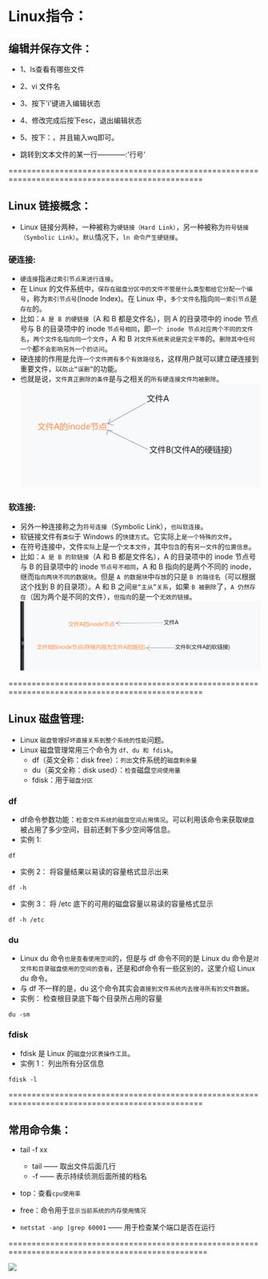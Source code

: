 # Linux指令：
## 编辑并保存文件：
- 1、ls查看有哪些文件
- 2、vi 文件名
- 3、按下'i'键进入编辑状态
- 4、修改完成后按下esc，退出编辑状态
- 5、按下：，并且输入wq即可。

- 跳转到文本文件的某一行————:'行号'

================================================================================================

## Linux 链接概念：
- Linux 链接分两种，一种被称为`硬链接（Hard Link）`，另一种被称为`符号链接（Symbolic Link）`。`默认`情况下，`ln 命令产生硬链接`。
### 硬连接:
- `硬连接`指`通过索引节点来进行连接`。
- 在 Linux 的文件系统中，`保存在磁盘分区中的文件不管是什么类型都给它分配一个编号`，称为`索引节点号`(Inode Index)。在 Linux 中，`多个文件名`指向`同一索引节点`是`存在`的。
- 比如：`A 是 B 的硬链接`（A 和 B 都是文件名），则 A 的目录项中的 inode 节点号与 B 的目录项中的 inode `节点号相同`，即`一个 inode 节点对应两个不同的文件名`，`两个文件名指向同一个文件`，A 和 B `对文件系统来说是完全平等`的。`删除其中任何一个`都`不会影响另外一个的访问`。
- 硬连接的作用是允许`一个文件拥有多个有效路径名`，这样用户就可以建立硬连接到重要文件，以`防止“误删”`的功能。
- 也就是说，`文件真正删除的条件`是与之相关的`所有硬连接文件均被删除`。
![](img/%E4%BC%81%E4%B8%9A%E5%BE%AE%E4%BF%A1%E6%88%AA%E5%9B%BE_17198344172440.png)

### 软连接:
- 另外一种连接称之为`符号连接`（Symbolic Link），`也叫软连接`。
- 软链接文件有`类似`于 Windows 的`快捷方式`。它实际上`是一个特殊的文件`。
- 在符号连接中，文件`实际`上是一个`文本文件`，其中`包含`的有`另一文件`的`位置信息`。
- 比如：`A 是 B 的软链接`（A 和 B 都是文件名），A 的目录项中的 inode 节点号与 B 的目录项中的 inode `节点号不相同`，A 和 B 指向的是两个不同的 inode，继而`指向两块不同的数据块`。但是 `A 的数据块`中`存放`的只是 `B 的路径名`（可以根据这个找到 B 的目录项）。A 和 B 之间`是“主从”关系`，如果 `B 被删除`了，`A 仍然存在`（因为两个是不同的文件），`但指向`的是一个`无效的链接`。
![](img/%E4%BC%81%E4%B8%9A%E5%BE%AE%E4%BF%A1%E6%88%AA%E5%9B%BE_17198345638143.png)

================================================================================================
## Linux 磁盘管理:
- Linux `磁盘管理好坏直接关系到整个系统的性能`问题。
- Linux 磁盘管理常用三个命令为 `df、du 和 fdisk`。
    - df（英文全称：disk free）：`列出`文件系统的`磁盘剩余量`
    - du（英文全称：disk used）：`检查`磁盘`空间使用量`
    - fdisk：用于`磁盘分区`

### df
- df命令参数功能：`检查文件系统的磁盘空间占用情况`。可以利用该命令来获取`硬盘`被占用了多少空间，目前还剩下多少空间等信息。
- 实例 1:
```
df
```
- 实例 2：
将容量结果以易读的容量格式显示出来
```
df -h
```
- 实例 3：
将 /etc 底下的可用的磁盘容量以易读的容量格式显示
```
df -h /etc
```

### du
- Linux du 命令`也是查看使用空间`的，但是与 df 命令不同的是 Linux du 命令是`对文件和目录磁盘使用的空间的查看`，还是和df命令有一些区别的，这里介绍 Linux du 命令。
- 与 df 不一样的是，du 这个命令其实会`直接到文件系统内去搜寻所有的文件数据`。
- 实例：
检查根目录底下每个目录所占用的容量
```
du -sm
```

### fdisk
- fdisk 是 Linux 的`磁盘分区表操作工具`。
- 实例 1：
列出所有分区信息
```
fdisk -l
```

================================================================================================

## 常用命令集：
- tail -f xx
    - tail —— 取出文件后面几行
    - -f —— 表示持续侦测后面所接的档名

- top：查看`cpu使用率`
- free：命令用于`显示当前系统的内存使用情况`

- `netstat -anp |grep 60001` —— 用于检查某个端口是否在运行


=================================================================================================


![](img/%E5%9B%BE%E7%89%8757.png)


